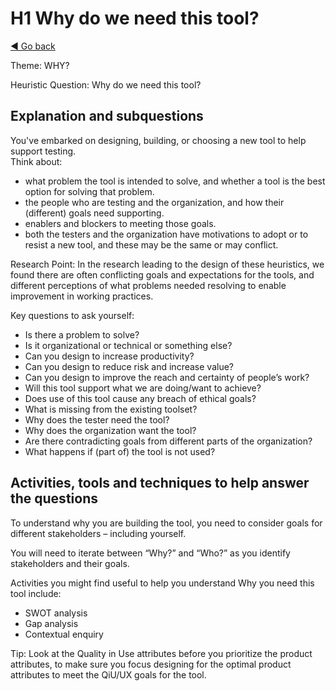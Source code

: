 # H1 Why do we need this tool?
[◄ Go back](README.md)

Theme: WHY?

Heuristic Question: Why do we need this tool?

## Explanation and subquestions

You've embarked on designing, building, or choosing a new tool to help support testing.  
Think about:

-	what problem the tool is intended to solve, and whether a tool is the best option for solving that problem. 
-	the people who are testing and the organization, and how their (different) goals need supporting. 
-	enablers and blockers to meeting those goals. 
-	both the testers and the organization have motivations to adopt or to resist a new tool, and these may be the same or may conflict. 

Research Point: In the research leading to the design of these heuristics, we found there are often conflicting goals and expectations for the tools, and different perceptions of what problems needed resolving to enable improvement in working practices. 

Key questions to ask yourself:
-	Is there a problem to solve?
-	Is it organizational or technical or something else?
- Can you design to increase productivity?
-	Can you design to reduce risk and increase value?
-	Can you design to improve the reach and certainty of people’s work?
-	Will this tool support what we are doing/want to achieve?
-	Does use of this tool cause any breach of ethical goals?
-	What is missing from the existing toolset?
-	Why does the tester need the tool?
-	Why does the organization want the tool?
-	Are there contradicting goals from different parts of the organization?
- What happens if (part of) the tool is not used?

## Activities, tools and techniques to help answer the questions

To understand why you are building the tool, you need to consider goals for different stakeholders – including yourself.

You will need to iterate between “Why?” and “Who?” as you identify stakeholders and their goals.

Activities you might find useful to help you understand Why you need this tool  include:
-	SWOT analysis
-	Gap analysis
-	Contextual enquiry

Tip: Look at the Quality in Use attributes before you prioritize the product attributes, to make sure you focus designing for the optimal product attributes to meet the QiU/UX goals for the tool.
